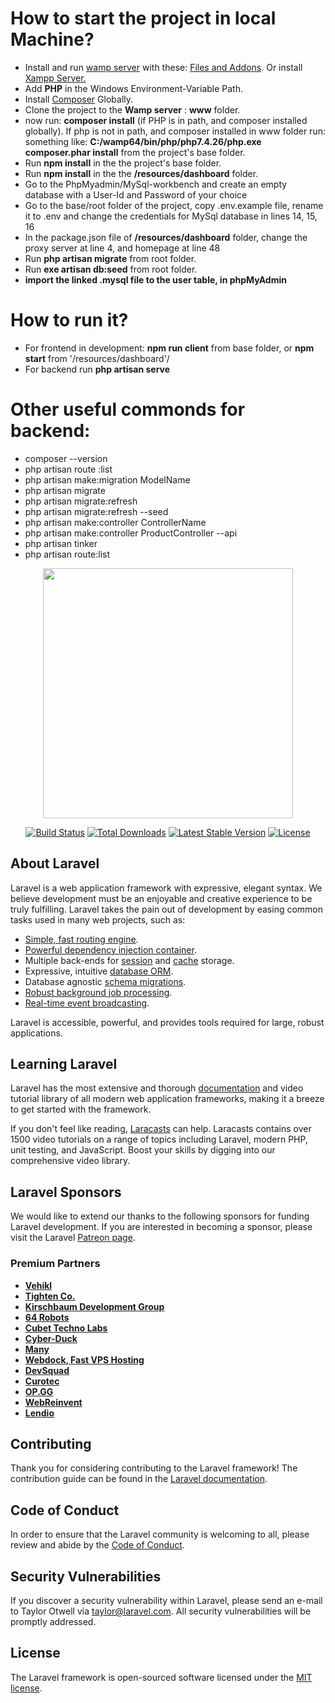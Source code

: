 <h1>How to start the project in local Machine?</h1>
<ul>
    <li>Install and run <a href="https://wampserver.aviatechno.net/?lang=en&prerequis=afficher">wamp server</a> with these: <a href="https://www.wampserver.com/">Files and Addons</a>. Or install <a href="https://www.apachefriends.org/">Xampp Server.</a></li>
    <li>Add <strong>PHP</strong> in the Windows Environment-Variable Path.</li>
    <li>Install <a href="https://getcomposer.org/download/">Composer</a> Globally.</li>
    <li>Clone the project to the <strong>Wamp server</strong> : <strong>www</strong> folder.</li>
    <li>now run: <strong>composer install</strong> (if PHP is in path, and composer installed globally). If php is not in path, and composer installed in www folder run:  something like: <strong>C:/wamp64/bin/php/php7.4.26/php.exe composer.phar install</strong> from the project's base folder.</li>
    <li>Run <strong>npm install</strong> in the the project's base folder.</li>
    <li>Run <strong>npm install</strong> in the the <strong>/resources/dashboard</strong> folder.</li>
    <li>Go to the PhpMyadmin/MySql-workbench and create an empty database with a User-Id and Password of your choice</li>
    <li>Go to the base/root folder of the project, copy .env.example file, rename it to .env and change the credentials for MySql database in lines 14, 15, 16</li>
    <li>In the package.json file of <strong>/resources/dashboard</strong> folder, change the proxy server at line 4, and homepage at line 48</li>
    <li>Run <strong>php artisan migrate</strong> from root folder.</li>
    <li>Run <strong>exe artisan db:seed</strong> from root folder.</li>
    <li><strong>import the linked .mysql file to the user table, in phpMyAdmin</strong></li>
</ul>
<h1>How to run it?</h1>
<ul>
    <li>For frontend in development: <strong>npm run client</strong> from base folder, or <strong>npm start</strong> from '/resources/dashboard'/</li>
    <li>For backend run <strong>php artisan serve</strong></li>
</ul>
<h1>Other useful commonds for backend:</h1>
<ul>
    <li>composer --version</li>
    <li>php artisan route :list</li>
    <li>php artisan make:migration ModelName</li>
    <li>php artisan migrate</li>
    <li>php artisan migrate:refresh</li>
    <li>php artisan migrate:refresh --seed</li>
    <li>php artisan make:controller ControllerName</li>
    <li>php artisan make:controller ProductController --api</li>
    <li>php artisan tinker</li>
    <li>php artisan route:list</li>
</ul>
    



<p align="center"><a href="https://laravel.com" target="_blank"><img src="https://raw.githubusercontent.com/laravel/art/master/logo-lockup/5%20SVG/2%20CMYK/1%20Full%20Color/laravel-logolockup-cmyk-red.svg" width="400"></a></p>

<p align="center">
<a href="https://travis-ci.org/laravel/framework"><img src="https://travis-ci.org/laravel/framework.svg" alt="Build Status"></a>
<a href="https://packagist.org/packages/laravel/framework"><img src="https://img.shields.io/packagist/dt/laravel/framework" alt="Total Downloads"></a>
<a href="https://packagist.org/packages/laravel/framework"><img src="https://img.shields.io/packagist/v/laravel/framework" alt="Latest Stable Version"></a>
<a href="https://packagist.org/packages/laravel/framework"><img src="https://img.shields.io/packagist/l/laravel/framework" alt="License"></a>
</p>

## About Laravel

Laravel is a web application framework with expressive, elegant syntax. We believe development must be an enjoyable and creative experience to be truly fulfilling. Laravel takes the pain out of development by easing common tasks used in many web projects, such as:

- [Simple, fast routing engine](https://laravel.com/docs/routing).
- [Powerful dependency injection container](https://laravel.com/docs/container).
- Multiple back-ends for [session](https://laravel.com/docs/session) and [cache](https://laravel.com/docs/cache) storage.
- Expressive, intuitive [database ORM](https://laravel.com/docs/eloquent).
- Database agnostic [schema migrations](https://laravel.com/docs/migrations).
- [Robust background job processing](https://laravel.com/docs/queues).
- [Real-time event broadcasting](https://laravel.com/docs/broadcasting).

Laravel is accessible, powerful, and provides tools required for large, robust applications.

## Learning Laravel

Laravel has the most extensive and thorough [documentation](https://laravel.com/docs) and video tutorial library of all modern web application frameworks, making it a breeze to get started with the framework.

If you don't feel like reading, [Laracasts](https://laracasts.com) can help. Laracasts contains over 1500 video tutorials on a range of topics including Laravel, modern PHP, unit testing, and JavaScript. Boost your skills by digging into our comprehensive video library.

## Laravel Sponsors

We would like to extend our thanks to the following sponsors for funding Laravel development. If you are interested in becoming a sponsor, please visit the Laravel [Patreon page](https://patreon.com/taylorotwell).

### Premium Partners

- **[Vehikl](https://vehikl.com/)**
- **[Tighten Co.](https://tighten.co)**
- **[Kirschbaum Development Group](https://kirschbaumdevelopment.com)**
- **[64 Robots](https://64robots.com)**
- **[Cubet Techno Labs](https://cubettech.com)**
- **[Cyber-Duck](https://cyber-duck.co.uk)**
- **[Many](https://www.many.co.uk)**
- **[Webdock, Fast VPS Hosting](https://www.webdock.io/en)**
- **[DevSquad](https://devsquad.com)**
- **[Curotec](https://www.curotec.com/services/technologies/laravel/)**
- **[OP.GG](https://op.gg)**
- **[WebReinvent](https://webreinvent.com/?utm_source=laravel&utm_medium=github&utm_campaign=patreon-sponsors)**
- **[Lendio](https://lendio.com)**

## Contributing

Thank you for considering contributing to the Laravel framework! The contribution guide can be found in the [Laravel documentation](https://laravel.com/docs/contributions).

## Code of Conduct

In order to ensure that the Laravel community is welcoming to all, please review and abide by the [Code of Conduct](https://laravel.com/docs/contributions#code-of-conduct).

## Security Vulnerabilities

If you discover a security vulnerability within Laravel, please send an e-mail to Taylor Otwell via [taylor@laravel.com](mailto:taylor@laravel.com). All security vulnerabilities will be promptly addressed.

## License

The Laravel framework is open-sourced software licensed under the [MIT license](https://opensource.org/licenses/MIT).
